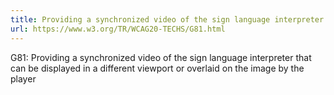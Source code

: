 ```yaml
---
title: Providing a synchronized video of the sign language interpreter
url: https://www.w3.org/TR/WCAG20-TECHS/G81.html
---
```


G81: Providing a synchronized video of the sign language interpreter that can be displayed in a different viewport or overlaid on the image by the player
